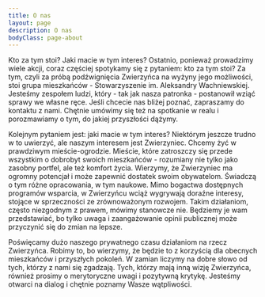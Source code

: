 ```yaml
---
title: O nas
layout: page
description: O nas
bodyClass: page-about
---
```


Kto za tym stoi? Jaki macie w tym interes?
Ostatnio, ponieważ prowadzimy wiele akcji, coraz częściej spotykamy się z pytaniem: kto za tym stoi?
Za tym, czyli za próbą podźwignięcia Zwierzyńca na wyżyny jego możliwości, stoi grupa mieszkańców - Stowarzyszenie im. Aleksandry Wachniewskiej. Jesteśmy zespołem ludzi, który - tak jak nasza patronka - postanowił wziąć sprawy we własne ręce. Jeśli chcecie nas bliżej poznać, zapraszamy do kontaktu z nami. Chętnie umówimy się też na spotkanie w realu i porozmawiamy o tym, do jakiej przyszłości dążymy.

Kolejnym pytaniem jest: jaki macie w tym interes?
Niektórym jeszcze trudno w to uwierzyć, ale naszym interesem jest Zwierzyniec. Chcemy żyć w prawdziwym mieście-ogrodzie. Mieście, które zatroszczy się przede wszystkim o dobrobyt swoich mieszkańców - rozumiany nie tylko jako zasobny portfel, ale też komfort życia.
Wierzymy, że Zwierzyniec ma ogromny potencjał i może zapewnić dostatek swoim obywatelom. Świadczą o tym różne opracowania, w tym naukowe. Mimo bogactwa dostępnych programów wsparcia, w Zwierzyńcu wciąż wygrywają doraźne interesy, stojące w sprzeczności ze zrównoważonym rozwojem. Takim działaniom, często niezgodnym z prawem, mówimy stanowcze nie. Będziemy je wam przedstawiać, bo tylko uwaga i zaangażowanie opinii publicznej może przyczynić się do zmian na lepsze.

Poświęcamy dużo naszego prywatnego czasu działaniom na rzecz Zwierzyńca. Robimy to, bo wierzymy, że będzie to z korzyścią dla obecnych mieszkańców i przyszłych pokoleń. W zamian liczymy na dobre słowo od tych, którzy z nami się zgadzają. Tych, którzy mają inną wizję Zwierzyńca, również prosimy o merytoryczne uwagi i pozytywną krytykę. Jesteśmy otwarci na dialog i chętnie poznamy Wasze wątpliwości.

